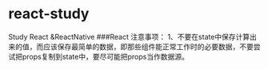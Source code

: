 # react-study
Study React &ReactNative
###React 注意事项：
1、不要在state中保存计算出来的值，而应该保存最简单的数据，即那些组件能正常工作时的必要数据，不要尝试把props复制到state中，要尽可能把props当作数据源。
